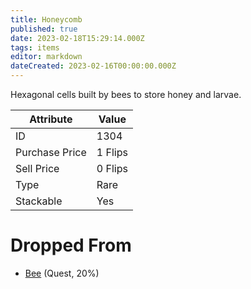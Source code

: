 ```yaml
---
title: Honeycomb
published: true
date: 2023-02-18T15:29:14.000Z
tags: items
editor: markdown
dateCreated: 2023-02-16T00:00:00.000Z
---
```


Hexagonal cells built by bees to store honey and larvae.

|Attribute|Value|
|-|-|
|ID|1304|
|Purchase Price|1 Flips|
|Sell Price|0 Flips|
|Type|Rare|
|Stackable|Yes|


# Dropped From
 * [Bee](/monsters/bee.md) (Quest, 20%)
